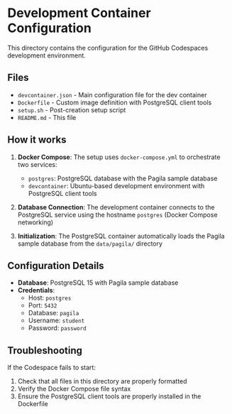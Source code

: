 # Development Container Configuration

This directory contains the configuration for the GitHub Codespaces development environment.

## Files

- `devcontainer.json` - Main configuration file for the dev container
- `Dockerfile` - Custom image definition with PostgreSQL client tools
- `setup.sh` - Post-creation setup script
- `README.md` - This file

## How it works

1. **Docker Compose**: The setup uses `docker-compose.yml` to orchestrate two services:
   - `postgres`: PostgreSQL database with the Pagila sample database
   - `devcontainer`: Ubuntu-based development environment with PostgreSQL client tools

2. **Database Connection**: The development container connects to the PostgreSQL service using the hostname `postgres` (Docker Compose networking)

3. **Initialization**: The PostgreSQL container automatically loads the Pagila sample database from the `data/pagila/` directory

## Configuration Details

- **Database**: PostgreSQL 15 with Pagila sample database
- **Credentials**: 
  - Host: `postgres`
  - Port: `5432`
  - Database: `pagila`
  - Username: `student`
  - Password: `password`

## Troubleshooting

If the Codespace fails to start:
1. Check that all files in this directory are properly formatted
2. Verify the Docker Compose file syntax
3. Ensure the PostgreSQL client tools are properly installed in the Dockerfile

